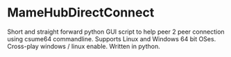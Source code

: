 # MameHubDirectConnect
Short and straight forward python GUI script 
to help peer 2 peer connection using csume64 commandline.
Supports Linux and Windows 64 bit OSes.
Cross-play windows / linux enable.
Written in python.

